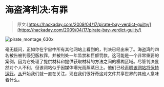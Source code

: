 # 海盗湾判决:有罪

> 原文:[https://hackaday.com/2009/04/17/pirate-bay-verdict-guilty/](https://hackaday.com/2009/04/17/pirate-bay-verdict-guilty/)

![pirate_montage_630x](../Images/0602f9185679c73dc157dee25b1cad90.png "pirate_montage_630x")

毫无疑问，正如你在宇宙中所有其他网站上看到的，判决已经出来了。海盗湾的四名被告被判侵犯版权罪，并被判处一年监禁和巨额罚款。这可能是一个非常重要的案例，因为它处理了提供材料和提供获取材料的方法之间的模糊区域。尽管判决显然对个人不利，但该网站似乎因媒体曝光而蒸蒸日上。他们已经[声明该网站将保持运行](http://torrentfreak.com/the-pirate-bay-trial-the-verdict-090417/)。[从](http://hackaday.com/2009/02/16/pirate-bay-trial-starts/)开始我们就一直在关注，现在我们很好奇这对文件共享世界的其他人意味着什么。